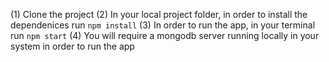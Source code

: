 (1) Clone the project
(2) In your local project folder, in order to install the dependenices run `npm install`
(3) In order to run the app, in your terminal run `npm start`
(4) You will require a mongodb server running locally in your system in order to run the app